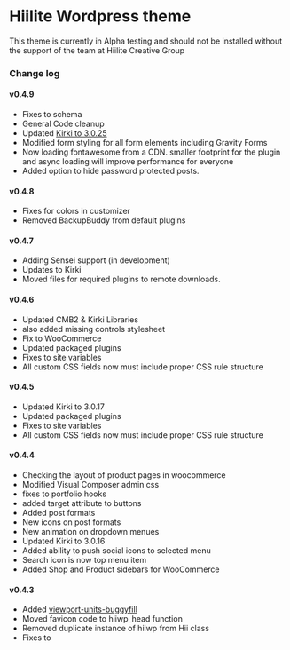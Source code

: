 # Hiilite Wordpress theme
This theme is currently in Alpha testing and should not be installed without the support of the team at Hiilite Creative Group

### Change log
#### v0.4.9
- Fixes to schema
- General Code cleanup
- Updated [Kirki to 3.0.25](https://github.com/aristath/kirki/releases/tag/v3.0.25)
- Modified form styling for all form elements including Gravity Forms
- Now loading fontawesome from a CDN. smaller footprint for the plugin and async loading will improve performance for everyone
- Added option to hide password protected posts.

#### v0.4.8
- Fixes for colors in customizer
- Removed BackupBuddy from default plugins

#### v0.4.7
- Adding Sensei support (in development) 
- Updates to Kirki
- Moved files for required plugins to remote downloads.

#### v0.4.6
- Updated CMB2 & Kirki Libraries
- also added missing controls stylesheet
- Fix to WooCommerce
- Updated packaged plugins
- Fixes to site variables
- All custom CSS fields now must include proper CSS rule structure
#### v0.4.5
- Updated Kirki to 3.0.17
- Updated packaged plugins
- Fixes to site variables
- All custom CSS fields now must include proper CSS rule structure
#### v0.4.4
- Checking the layout of product pages in woocommerce
- Modified Visual Composer admin css
- fixes to portfolio hooks
- added target attribute to buttons
- Added post formats
- New icons on post formats
- New animation on dropdown menues
- Updated Kirki to 3.0.16
- Added ability to push social icons to selected menu
- Search icon is now top menu item
- Added Shop and Product sidebars for WooCommerce
#### v0.4.3
- Added [viewport-units-buggyfill](https://github.com/rodneyrehm/viewport-units-buggyfill)
- Moved favicon code to hiiwp_head function
- Removed duplicate instance of hiiwp from Hii class
- Fixes to <title> tag for better compatibility with new WordPress title formats
- Default button radius set to 0
- Fully HTML Validated
- Updated WooCommerce template files
- Deactivate SEO Options when Yoast SEO is installed
#### v0.4.2
- Adding Hooks Library
- Theme Licensing groundwork added
- Fixes to page titling
- Re-styling of select elements
#### v0.4.1
- Removed built in Google Analytics and XML Sitemap plugins. Now must be added as a plugin
- General file cleanup and rearrangement
- Fixed to business profiles
#### v0.4.0
- Updated Visual Composer (will have to remove current and re-install plugin to get update)
- Fixed issue with Portfolio horizontal masonry images not showing
- Fixed menu CSS in customizer
#### v0.3.9
- Changing to development, testing, and production environments. Will be employing keys to all client websites hosting the hiiwp theme to begin receiving updates from the prod (master) environment.
#### v0.3.8
- Major overhaul of Customizer class structure
- Changes to the header menu CSS
#### v0.3.7
- Added HiiDDF Realestate listing management and mapping
- Major changes and bug fixes to numerous files
- Changed Page Options to allow more control of page titles.
- All plugins must now be installed independently (no longer embedded)
- Next release will be a major update changing all default styling and removing all AMP options. The new theme will be titled the HiiWP Theme
#### v0.3.5
- Added active slide function
#### v0.3.4
- Fixes and minor updates
#### v0.3.3
- Updates to Kirki integration
- major revamp of Customizer
#### v0.3.2
- Numerous bug fixes and updates
- Updates to Listing and Woocommerce
#### v0.3.1
- Added testimonial customizer
- Updates to Heading customizer
#### v0.3.0
- Major Update, please review all your Hiilite SEO settings and re-enter any missing data.
- Google Analytics is not connected under the Hiilite SEO menu and not through the customizer
- SEO options in customizer have been removed and will now use the title and description in the Hiilite SEO menu